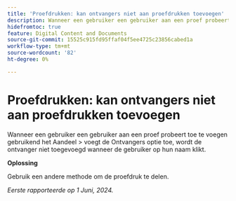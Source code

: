```yaml
---
title: 'Proefdrukken: kan ontvangers niet aan proefdrukken toevoegen'
description: Wanneer een gebruiker een gebruiker aan een proef probeert toe te voegen gebruikend het Aandeel > voegt de Ontvangers optie toe, wordt de ontvanger niet toegevoegd wanneer de gebruiker op hun naam klikt.
hidefromtoc: true
feature: Digital Content and Documents
source-git-commit: 15525c915fd95ffaf04f5ee4725c23856cabed1a
workflow-type: tm+mt
source-wordcount: '82'
ht-degree: 0%

---
```



# Proefdrukken: kan ontvangers niet aan proefdrukken toevoegen

Wanneer een gebruiker een gebruiker aan een proef probeert toe te voegen gebruikend het Aandeel > voegt de Ontvangers optie toe, wordt de ontvanger niet toegevoegd wanneer de gebruiker op hun naam klikt.

**Oplossing**

Gebruik een andere methode om de proefdruk te delen.

_Eerste rapporteerde op 1 Juni, 2024._
